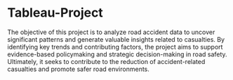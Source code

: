 # Tableau-Project

The objective of this project is to analyze road accident data to uncover significant patterns and generate valuable insights related to casualties. By identifying key trends and contributing factors, the project aims to support evidence-based policymaking and strategic decision-making in road safety. Ultimately, it seeks to contribute to the reduction of accident-related casualties and promote safer road environments.




